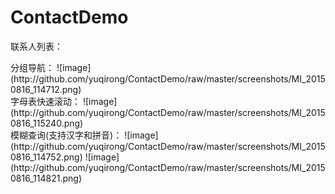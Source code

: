 # ContactDemo
<p>联系人列表：</p>
分组导航：
![image](http://github.com/yuqirong/ContactDemo/raw/master/screenshots/MI_20150816_114712.png)
<br>
字母表快速滚动：
![image](http://github.com/yuqirong/ContactDemo/raw/master/screenshots/MI_20150816_115240.png)
<br>
模糊查询(支持汉字和拼音)：
![image](http://github.com/yuqirong/ContactDemo/raw/master/screenshots/MI_20150816_114752.png)
![image](http://github.com/yuqirong/ContactDemo/raw/master/screenshots/MI_20150816_114821.png)
